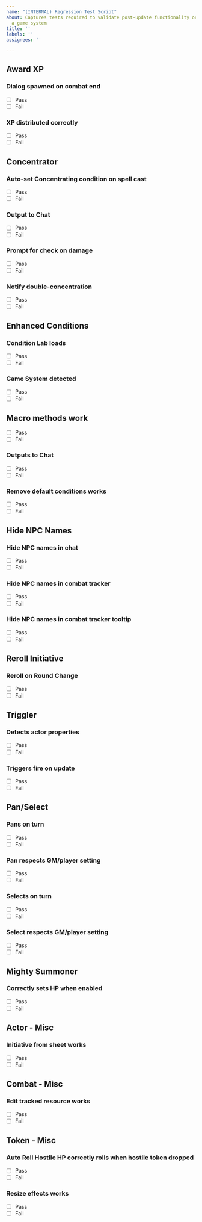 ```yaml
---
name: "(INTERNAL) Regression Test Script"
about: Captures tests required to validate post-update functionality or test against
  a game system
title: ''
labels: ''
assignees: ''

---
```


## Award XP
### Dialog spawned on combat end
- [ ] Pass
- [ ] Fail

### XP distributed correctly
- [ ] Pass
- [ ] Fail

## Concentrator
### Auto-set Concentrating condition on spell cast
- [ ] Pass
- [ ] Fail

### Output to Chat
- [ ] Pass
- [ ] Fail

### Prompt for check on damage
- [ ] Pass
- [ ] Fail

### Notify double-concentration
- [ ] Pass
- [ ] Fail

## Enhanced Conditions
### Condition Lab loads
- [ ] Pass
- [ ] Fail

### Game System detected
- [ ] Pass
- [ ] Fail

## Macro methods work
- [ ] Pass
- [ ] Fail

### Outputs to Chat
- [ ] Pass
- [ ] Fail

### Remove default conditions works
- [ ] Pass
- [ ] Fail

## Hide NPC Names
### Hide NPC names in chat
- [ ] Pass
- [ ] Fail

### Hide NPC names in combat tracker
- [ ] Pass
- [ ] Fail

### Hide NPC names in combat tracker tooltip
- [ ] Pass
- [ ] Fail

## Reroll Initiative
### Reroll on Round Change
- [ ] Pass
- [ ] Fail

## Triggler
### Detects actor properties
- [ ] Pass
- [ ] Fail

### Triggers fire on update
- [ ] Pass
- [ ] Fail

## Pan/Select
### Pans on turn
- [ ] Pass
- [ ] Fail

### Pan respects GM/player setting
- [ ] Pass
- [ ] Fail

### Selects on turn
- [ ] Pass
- [ ] Fail

### Select respects GM/player setting
- [ ] Pass
- [ ] Fail

## Mighty Summoner
### Correctly sets HP when enabled
- [ ] Pass
- [ ] Fail

## Actor - Misc
### Initiative from sheet works
- [ ] Pass
- [ ] Fail

## Combat - Misc
### Edit tracked resource works
- [ ] Pass
- [ ] Fail

## Token - Misc
### Auto Roll Hostile HP correctly rolls when hostile token dropped
- [ ] Pass
- [ ] Fail

### Resize effects works
- [ ] Pass
- [ ] Fail
